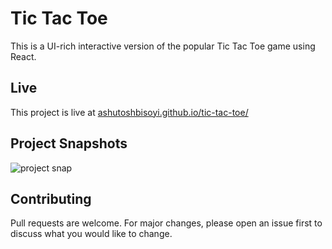 # Tic Tac Toe

This is a UI-rich interactive version of the popular Tic Tac Toe game using React. 

## Live

This project is live at [ashutoshbisoyi.github.io/tic-tac-toe/](ashutoshbisoyi.github.io/tic-tac-toe/)

## Project Snapshots

![project snap](https://drive.google.com/uc?export=view&id=1b31t0PVhcgZPQ5rqwbgTbGzN_7Hdr21a "Title")

## Contributing
Pull requests are welcome. For major changes, please open an issue first to discuss what you would like to change.
